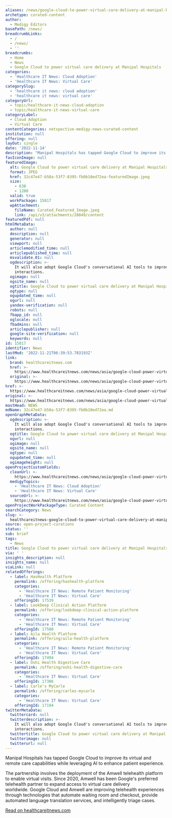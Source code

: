 ```yaml
---
aliases: /news/google-cloud-to-power-virtual-care-delivery-at-manipal-hospitals
archetype: curated-content
author:
  - Medigy Editors
basePath: /news/
breadcrumbLinks:
  - /
  - /news/
  - ''
breadcrumbs:
  - Home
  - News
  - Google Cloud to power virtual care delivery at Manipal Hospitals
categories:
  - 'Healthcare IT News: Cloud Adoption'
  - 'Healthcare IT News: Virtual Care'
categorySlug:
  - 'healthcare it news: cloud adoption'
  - 'healthcare it news: virtual care'
categoryUrl:
  - topic/healthcare-it-news-cloud-adoption
  - topic/healthcare-it-news-virtual-care
categoryLabel:
  - Cloud Adoption
  - Virtual Care
contentCategories: netspective-medigy-news-curated-content
institution: null
offering: null
layOut: single
date: '2022-11-14'
description: "Manipal Hospitals has tapped Google Cloud to improve its virtual and remote care capabilities while leveraging AI to enhance patient\_experience.\_\n\nThe partnership involves the deployment of the Amwell"
favIconImage: null
featuredImage:
  alt: Google Cloud to power virtual care delivery at Manipal Hospitals
  format: JPEG
  href: 32c47e47-b50a-53f7-8395-fb0b10ed72ea-featuredImage.jpeg
  size:
    - 638
    - 1200
  valid: true
  workPackage: 15817
  wpAttachment:
    fileName: Curated_Featured_Image.jpeg
    link: /api/v3/attachments/28849/content
featuredPdf: null
htmlMetaData:
  author: null
  description: null
  generator: null
  viewport: null
  articlemodified_time: null
  articlepublished_time: null
  msvalidate.01: null
  ogdescription: >-
    It will also adopt Google Cloud's conversational AI tools to improve patient
    interactions.
  ogimage: null
  ogsite_name: null
  ogtitle: Google Cloud to power virtual care delivery at Manipal Hospitals
  ogtype: null
  ogupdated_time: null
  ogurl: null
  yandex-verification: null
  robots: null
  fbapp_id: null
  oglocale: null
  fbadmins: null
  articlepublisher: null
  google-site-verification: null
  keywords: null
id: 15817
identifier: News
lastMod: '2022-11-21T06:39:53.783193Z'
link:
  brand: healthcareitnews.com
  href: >-
    https://www.healthcareitnews.com/news/asia/google-cloud-power-virtual-care-delivery-manipal-hospitals
  original: >-
    https://www.healthcareitnews.com/news/asia/google-cloud-power-virtual-care-delivery-manipal-hospitals
href: >-
  https://www.healthcareitnews.com/news/asia/google-cloud-power-virtual-care-delivery-manipal-hospitals
original: >-
  https://www.healthcareitnews.com/news/asia/google-cloud-power-virtual-care-delivery-manipal-hospitals
mastHead: NEWS
mdName: 32c47e47-b50a-53f7-8395-fb0b10ed72ea.md
openGraphMetaData:
  ogdescription: >-
    It will also adopt Google Cloud's conversational AI tools to improve patient
    interactions.
  ogtitle: Google Cloud to power virtual care delivery at Manipal Hospitals
  ogurl: null
  ogimage: null
  ogsite_name: null
  ogtype: null
  ogupdated_time: null
  ogimageheight: null
openProjectCustomFields:
  cleanUrl: >-
    https://www.healthcareitnews.com/news/asia/google-cloud-power-virtual-care-delivery-manipal-hospitals
  medigyTopics:
    - 'Healthcare IT News: Cloud Adoption'
    - 'Healthcare IT News: Virtual Care'
  sourceUrl: >-
    https://www.healthcareitnews.com/news/asia/google-cloud-power-virtual-care-delivery-manipal-hospitals
openProjectWorkPackageType: Curated Content
searchCategory: News
slug: >-
  healthcareitnews-google-cloud-to-power-virtual-care-delivery-at-manipal-hospitals
source: open-project-curations
status: ''
sub: brief
tags:
  - News
title: Google Cloud to power virtual care delivery at Manipal Hospitals
via: ' '
insights_description: null
insights_name: null
viaLink: null
relatedOfferings:
  - label: HasHealth Platform
    permalink: /offering/hashealth-platform
    categories:
      - 'Healthcare IT News: Remote Patient Monitoring'
      - 'Healthcare IT News: Virtual Care'
    offeringId: 17539
  - label: LookDeep Clinical Action Platform
    permalink: /offering/lookdeep-clinical-action-platform
    categories:
      - 'Healthcare IT News: Remote Patient Monitoring'
      - 'Healthcare IT News: Virtual Care'
    offeringId: 17500
  - label: Aila Health Platform
    permalink: /offering/aila-health-platform
    categories:
      - 'Healthcare IT News: Remote Patient Monitoring'
      - 'Healthcare IT News: Virtual Care'
    offeringId: 17494
  - label: Oshi Health Digestive Care
    permalink: /offering/oshi-health-digestive-care
    categories:
      - 'Healthcare IT News: Virtual Care'
    offeringId: 17386
  - label: Carle's MyCarle
    permalink: /offering/carles-mycarle
    categories:
      - 'Healthcare IT News: Virtual Care'
    offeringId: 17194
twitterMetaData:
  twittercard: null
  twitterdescription: >-
    It will also adopt Google Cloud's conversational AI tools to improve patient
    interactions.
  twittertitle: Google Cloud to power virtual care delivery at Manipal Hospitals
  twitterimage: null
  twitterurl: null
---
```

Manipal Hospitals has tapped Google Cloud to improve its virtual and remote care capabilities while leveraging AI to enhance patient experience. 

The partnership involves the deployment of the Amwell telehealth platform to enable virtual visits. Since 2020, Amwell has been Google&#39;s preferred telehealth partner to expand access to virtual care delivery worldwide. Google Cloud and Amwell are improving telehealth experiences through technologies that automate waiting room and checkout, provide automated language translation services, and intelligently triage cases.  
  
[Read on healthcareitnews.com](https://www.healthcareitnews.com/news/asia/google-cloud-power-virtual-care-delivery-manipal-hospitals)
